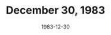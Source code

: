---
layout: episode
title: December 30, 1983
date: 1983-12-30
recording_status: none
private_reel: Paul Dean of Loverboy
videos:
  - title: Billy Joel - Uptown Girl
  - title: John Cougar - Hand To Hold On To
  - title: Robert Plant - Big Log
    vote_nominee: true
    vote_results: 61453
  - title: ZZ Top - Sharp Dressed Man
    vote_nominee: true
    vote_results: 113091
    vote_winner: true
  - title: Tom Petty - You Got Lucky
    hall_of_fame: true
  - title: Madness - It Must Be Love
  - title: Pretenders - Back On The Chain Gang
  - title: Elvis Costello - Every Day I Write The Book
  - title: Peter Schilling - Major Tom
  - title: Cheap Trick - I Can't Take It
  - title: Def Leppard - Foolin'
  - title: Peter Gabriel - Shock The Monkey
  - title: Loverboy - Hot Girls In Love
  - title: Santana - Hold On
    hall_of_fame: true
  - title: Olivia Newton-John - Heart Attack
notes: Believed to be a rerun of 09-30-1983, based on the "next week" announcement on 12-23-1983.  Recordings exist of the original airing - no recordings exist of the rerun.
index_notes: Rerun of 09-30-1983
---